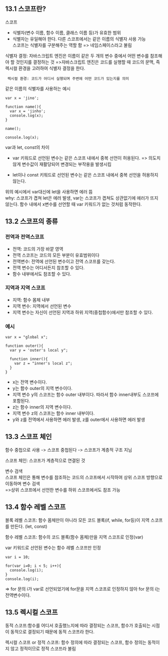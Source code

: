 ## 13.1 스코프란?

스코프 
* 식별자(변수 이름, 함수 이름, 클래스 이름 등)가 유효한 범위
* 식별자는 유일해야 한다. 다른 스코프에서는 같은 이름의 식별자 사용 가능 <br>
스코프는 식별자를 구분해주는 역할 함 => 네임스페이스라고 불림 

식별자 결정: 자바스크립트 엔진은 이름이 같은 두 개의 변수 중에서 어떤 변수를 참조해야 할 것인지를 결정하는 것
=>자바스크립트 엔진은 코드를 실행할 때 코드의 문맥, 즉 렉시컬 환경을 고려하여 식별자 결정을 한다.

` 렉시컬 환경: 코드가 어디서 실행되며 주변에 어떤 코드가 있는지를 의미`

같은 이름의 식별자를 사용하는 예시 
```
var x = 'jino';

function name(){
  var x = 'jinho';
  console.log(x);
}

name();

console.log(x);

```

var과 let, const의 차이

* var 키워드로 선언된 변수는 같은 스코프 내에서 중복 선언이 허용된다. => 의도치 않게 변수값이 재활당되어 변경되는 부작용을 발생시킴

* let이나 const 키워드로 선언된 변수는 같은 스코프 내에서 중복 선언을 허용하지 않는다. 


위의 예시에서 var대신에 let을 사용하면 에러 뜸<br>
why: 스코프가 겹쳐 let은 에러 발생, var는 스코프가 겹쳐도 상관없기에 에러가 뜨지 않는다. 함수 내에서 x변수를 선언할 때 var 키워드가 없는 것처럼 동작한다.


## 13.2 스코프의 종류
### 전역과 전역스코프
* 전역: 코드의 가장 바깥 영역
* 전역 스코프는 코드의 모든 부분이 유효범위이다
* 전역변수: 전역에 선언된 변수이고 전역 스코프를 갖는다.
* 전역 변수는 어디서든지 참조할 수 있다.
* 함수 내부에서도 참조할 수 있다.

### 지역과 지역 스코프
* 지역: 함수 몸체 내부
* 지역 변수: 지역에서 선언된 변수 
* 지역 변수는 자신이 선언된 지역과 하위 지역(중첩함수)에서만 참조할 수 있다.

### 예시
```
var x = "global x";

function outer(){
  var y = 'outer's local y";

  function inner(){
    var z = "inner's local z";
  }
}
```
* x는 전역 변수이다.
* y는 함수 outer의 지역 변수이다. 
* 지역 변수 y의 스코프는 함수 outer 내부이다. 따라서 함수 inner내부도 스코프에 포함된다.
* z는 함수 inner의 지역 변수이다.
* 지역 변수 z의 스코프는 함수 inner 내부이다.
* y와 z를 전역에서 사용하면 에러 발생, z를 outer에서 사용하면 에러 발생

## 13.3 스코프 체인
함수 중첩으로 사용 -> 스코프 중첩된다 -> 스코프가 계층적 구조 지님

스코프 체인: 스코프가 계층적으로 연결된 것

변수 검색<br>
스코프 체인은 통해 변수를 참조하는 코드의 스코프에서 시작하여 상위 스코프 방향으로 이동하며 변수 검색<br>
=>상위 스코프에서 선언한 변수를 하위 스코프에서도 참조 가능


## 13.4 함수 레벨 스코프

블록 레벨 스코프: 함수 몸체만이 아니라 모든 코드 블록(if, while, for등)이 지역 스코프를 만든다. (let, const)

함수 레벨 스코프:  함수의 코드 블록(함수 몸체)만을 지역 스코프로 인정(var)

var 키워드로 선언된 변수는 함수 레벨 스코프만 인정
```
var i = 10;

for(var i=0; i < 5; i++){
  console.log(i);
}
console.log(i); 

```
=> for 문의 i가 var로 선언되었기에 for문을 지역 스코프로 인정하지 않아 for 문의 i는 전역변수이다. 


## 13.5 렉시컬 스코프
동적 스코프:함수를 어디서 호출했느지에 따라 결정되는 스코프, 함수가 호출되는 시점이 동적으로 결정되기 때문에 동적 스코프라 한다.


렉시컬 스코프 or 정적 스코프: 함수 정의에 따라 결정되는 스코프, 함수 정의는 동적이지 않고 정적이므로 정적 스코프라 불림
